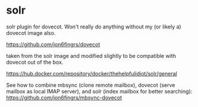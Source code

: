 # solr
solr plugin for dovecot. Won't really do anything without my (or likely a) dovecot image also.

https://github.com/jon6fingrs/dovecot

taken from the solr image and modified slightly to be compatible with dovecot out of the box.

https://hub.docker.com/repository/docker/thehelpfulidiot/solr/general

See how to combine mbsync (clone remote mailbox), dovecot (serve mailbox as local IMAP server), and solr (index mailbox for better searching):
https://github.com/jon6fingrs/mbsync-dovecot
